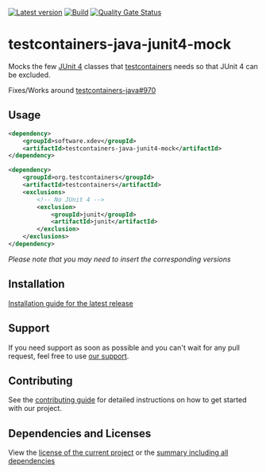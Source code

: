 [![Latest version](https://img.shields.io/maven-central/v/software.xdev/testcontainers-java-junit4-mock?logo=apache%20maven)](https://mvnrepository.com/artifact/software.xdev/testcontainers-java-junit4-mock)
[![Build](https://img.shields.io/github/actions/workflow/status/xdev-software/testcontainers-java-junit4-mock/checkBuild.yml?branch=develop)](https://github.com/xdev-software/testcontainers-java-junit4-mock/actions/workflows/checkBuild.yml?query=branch%3Adevelop)
[![Quality Gate Status](https://sonarcloud.io/api/project_badges/measure?project=xdev-software_testcontainers-java-junit4-mock&metric=alert_status)](https://sonarcloud.io/dashboard?id=xdev-software_testcontainers-java-junit4-mock)

# testcontainers-java-junit4-mock

Mocks the few [JUnit 4](https://github.com/junit-team/junit4) classes that [testcontainers](https://github.com/testcontainers/testcontainers-java) needs so that JUnit 4 can be excluded.

Fixes/Works around [testcontainers-java#970](https://github.com/testcontainers/testcontainers-java/issues/970)

## Usage
```xml
<dependency>
    <groupId>software.xdev</groupId>
    <artifactId>testcontainers-java-junit4-mock</artifactId>
</dependency>

<dependency>
    <groupId>org.testcontainers</groupId>
    <artifactId>testcontainers</artifactId>
    <exclusions>
        <!-- No JUnit 4 -->
        <exclusion>
            <groupId>junit</groupId>
            <artifactId>junit</artifactId>
        </exclusion>
    </exclusions>
</dependency>
```
_Please note that you may need to insert the corresponding versions_

## Installation
[Installation guide for the latest release](https://github.com/xdev-software/testcontainers-java-junit4-mock/releases/latest#Installation)

## Support
If you need support as soon as possible and you can't wait for any pull request, feel free to use [our support](https://xdev.software/en/services/support).

## Contributing
See the [contributing guide](./CONTRIBUTING.md) for detailed instructions on how to get started with our project.

## Dependencies and Licenses
View the [license of the current project](LICENSE) or the [summary including all dependencies](https://xdev-software.github.io/testcontainers-java-junit4-mock/dependencies)
